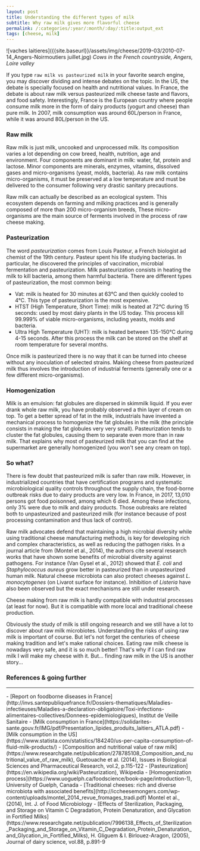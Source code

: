 ```yaml
---
layout: post
title: Understanding the different types of milk
subtitle: Why raw milk gives more flavorful cheese
permalink: /:categories/:year/:month/:day/:title:output_ext
tags: [cheese, milk]
---
```


![vaches laitieres]({{site.baseurl}}/assets/img/cheese/2019-03/2010-07-14_Angers-Noirmoutiers juillet.jpg)
*Cows in the French countryside, Angers, Loire valley*

<!--excerpt.start-->
If you type `raw milk vs pasteurized milk` in your favorite search engine, you may discover dividing and intense debates on the topic. In the US, the debate is specially focused on health and nutritional values. In France, the debate is about raw milk versus pasteurized milk cheese taste and flavors, and food safety. Interestingly, France is the European country where people consume milk more in the form of dairy products (yogurt and cheese) than pure milk. In 2007, milk consumption was around 60L/person in France, while it was around 80L/person in the US.
<!--excerpt.end-->

### Raw milk
Raw milk is just milk, uncooked and unprocessed milk. Its composition varies a lot depending on cow breed, health, nutrition, age and environment. Four components are dominant in milk: water, fat, protein and lactose. Minor components are minerals, enzymes, vitamins, dissolved gases and micro-organisms (yeast, molds, bacteria).
As raw milk contains micro-organisms, it must be preserved at a low temperature and must be delivered to the consumer following very drastic sanitary precautions. 

Raw milk can actually be described as an ecological system. This ecosystem depends on farming and milking practices and is generally composed of more than 200 micro-organism breeds, 
These micro-organisms are the main source of ferments involved in the process of raw cheese making.

### Pasteurization
The word *pasteurization* comes from Louis Pasteur, a French biologist ad chemist of the 19th century. Pasteur spent his life studying bacterias. In particular, he discovered the principles of vaccination, microbial fermentation and pasteurization.
Milk pasteurization consists in heating the milk to kill bacteria, among them harmful bacteria. There are different types of pasteurization, the most common being:
- Vat: milk is heated for 30 minutes at 63°C and then quickly cooled to 4°C. This type of pasteurization is the most expensive. 
- HTST (High Temperature, Short Time): milk is heated at 72°C during 15 seconds: used by most dairy plants in the US today. This process kill 99.999% of viable micro-organisms, including yeasts, molds and bacteria.
- Ultra High Temperature (UHT): milk is heated between 135-150°C during 4-15 seconds. After this process the milk can be stored on the shelf at room temperature for several months.

Once milk is pasteurized there is no way that it can be turned into cheese without any inoculation of selected strains. Making cheese from pasteurized milk thus involves the introduction of industrial ferments (generally one or a few different micro-organisms).

### Homogenization
Milk is an emulsion: fat globules are dispersed in skimmilk liquid. If you ever drank whole raw milk, you have probably observed a thin layer of cream on top. 
To get a better spread of fat in the milk, industrials have invented a mechanical process to homogenize the fat globules in the milk (the principle consists in making the fat globules very very small). Pasteurization tends to cluster the fat globules, causing them to separate even more than in raw milk. 
That explains why most of pasteurized milk that you can find at the supermarket are generally homogenized (you won't see any cream on top).

### So what?
There is few doubt that pasteurized milk is safer than raw milk. However, in industrialized countries that have certification programs and systematic microbiological quality controls throughout the supply chain, the food-borne outbreak risks due to dairy products are very low. In France, in 2017, 13,010 persons got food poisonned, among which 6 died. Among these infections, only 3% were due to milk and dairy products. Those oubreaks are related both to unpasteurized and pasteurized milk (for instance because of post processing contamination and thus lack of control).

Raw milk advocates defend that maintaining a high microbial diversity while using traditional cheese manufacturing methods, is key for developing rich and complex characteristics, as well as reducing the pathogen risks.
In a journal article from (Montel et al., 2014), the authors cite several research works that have shown some benefits of microbial diversity against pathogens. For instance (Van Gysel et al., 2012) showed that *E. coli* and *Staphylococcus aureus* grow better in pasteurized than in unpasteurized human milk. Natural cheese microbiota can also protect cheeses against *L. monocytogenes* (on Livarot surface for instance). Inhibition of *Listeria* have also been observed but the exact mechanisms are still under research.

Cheese making from raw milk is hardly compatible with industrial processes (at least for now). But it is compatible with more local and traditional cheese production.

Obviously the study of milk is still ongoing research and we still have a lot to discover about raw milk microbiotes.
Understanding the risks of using raw milk is important of course. But let's not forget the centuries of cheese making tradition and let's make rational choices. Eating raw milk cheese is nowadays very safe, and it is so much better!
That's why if I can find raw milk I will make my cheese with it. But... finding raw milk in the US is another story... 


### References & going further
---
<p style="margin-bottom:5px"></p>
- [Report on foodborne diseases in France](http://invs.santepubliquefrance.fr/Dossiers-thematiques/Maladies-infectieuses/Maladies-a-declaration-obligatoire/Toxi-infections-alimentaires-collectives/Donnees-epidemiologiques), Institut de Veille Sanitaire
- [Milk consumption in France](https://solidarites-sante.gouv.fr/IMG/pdf/Presentation_lipides_produits_laitiers_ATLA.pdf)
- [Milk consumption in the US](https://www.statista.com/statistics/184240/us-per-capita-consumption-of-fluid-milk-products/)
- [Composition and nutritional value of raw milk](https://www.researchgate.net/publication/278785108_Composition_and_nutritional_value_of_raw_milk), Guetouache et al. (2014), Issues in Biological Sciences and Pharmaceutical Research, vol.2, p.115-122
- [Pasteurization](https://en.wikipedia.org/wiki/Pasteurization), Wikipedia
- [Homogenization process](https://www.uoguelph.ca/foodscience/book-page/introduction-1), University of Guelph, Canada
- [Traditional cheeses: rich and diverse microbiota with associated benefits](http://iccheesemongers.com/wp-content/uploads/montel_2014_revue_fromages_tradi.pdf) Montel et al., (2014), Int. J. of Food Microbiology
- [Effects of Sterilization, Packaging, and Storage on Vitamin C Degradation, Protein Denaturation, and Glycation in Fortified Milks](https://www.researchgate.net/publication/7996138_Effects_of_Sterilization_Packaging_and_Storage_on_Vitamin_C_Degradation_Protein_Denaturation_and_Glycation_in_Fortified_Milks), H. Gliguem & I. Birlouez-Aragon, (2005), Journal of dairy science, vol.88, p.891-9
